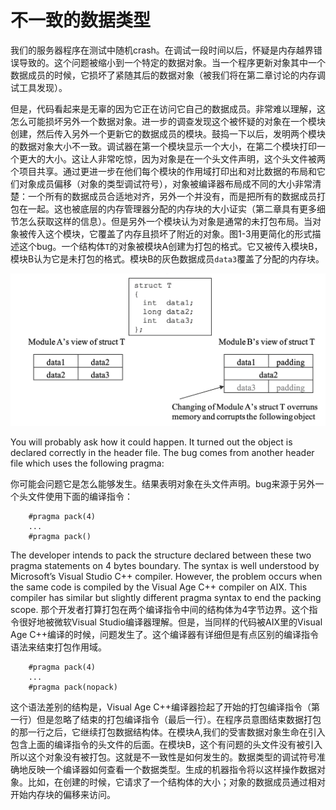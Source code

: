 
# 不一致的数据类型


我们的服务器程序在测试中随机crash。在调试一段时间以后，怀疑是内存越界错误导致的。这个问题被缩小到一个特定的数据对象。当一个程序更新对象其中一个数据成员的时候，它损坏了紧随其后的数据对象（被我们将在第二章讨论的内存调试工具发现）。

但是，代码看起来是无辜的因为它正在访问它自己的数据成员。非常难以理解，这怎么可能损坏另外一个数据对象。进一步的调查发现这个被怀疑的对象在一个模块创建，然后传入另外一个更新它的数据成员的模块。鼓捣一下以后，发明两个模块的数据对象大小不一致。调试器在第一个模块显示一个大小，在第二个模块打印一个更大的大小。这让人非常吃惊，因为对象是在一个头文件声明，这个头文件被两个项目共享。通过更进一步在他们每个模块的作用域打印出和对比数据的布局和它们对象成员偏移（对象的类型调试符号），对象被编译器布局成不同的大小非常清楚：一个所有的数据成员合适地对齐，另外一个并没有，而是把所有的数据成员打包在一起。这也被底层的内存管理器分配的内存块的大小证实（第二章具有更多细节怎么获取这样的信息）。但是另外一个模块认为对象是通常的未打包布局。当对象被传入这个模块，它覆盖了内存且损坏了附近的对象。图1-3用更简化的形式描述这个bug。一个结构体`T`的对象被模块A创建为打包的格式。它又被传入模块B，模块B认为它是未打包的格式。模块B的灰色数据成员`data3`覆盖了分配的内存块。

![图1-3 因为数据类型不一致导致的内存覆写](../images/fig-1-3-Memory-Corruption-Due-To-Inconsistent-Data-Type.png)

You will probably ask how it could happen. It turned out the object is declared correctly in the header file. The bug comes from another header file which uses the following pragma:

你可能会问题它是怎么能够发生。结果表明对象在头文件声明。bug来源于另外一个头文件使用下面的编译指令：

```
    #pragma pack(4)
    ...
    #pragma pack()
```
The developer intends to pack the structure declared between these two pragma statements on 4 bytes boundary. The syntax is well understood by Microsoft’s Visual Studio C++ compiler. However, the problem occurs when the same code is compiled by the Visual Age C++ compiler on AIX.  This compiler has similar but slightly different pragma syntax to end the packing scope.
那个开发者打算打包在两个编译指令中间的结构体为4字节边界。这个指令很好地被微软Visual Studio编译器理解。但是，当同样的代码被AIX里的Visual Age C++编译的时候，问题发生了。这个编译器有详细但是有点区别的编译指令语法来结束打包作用域。

```
    #pragma pack(4)
    ...
    #pragma pack(nopack)
```

这个语法差别的结构是，Visual Age C++编译器捡起了开始的打包编译指令（第一行）但是忽略了结束的打包编译指令（最后一行）。在程序员意图结束数据打包的那一行之后，它继续打包数据结构体。在模块A,我们的受害数据对象生命在引入包含上面的编译指令的头文件的后面。在模块B，这个有问题的头文件没有被引入所以这个对象没有被打包。这就是不一致性是如何发生的。数据类型的调试符号准确地反映一个编译器如何查看一个数据类型。生成的机器指令将以这样操作数据对象。比如，在创建的时候，它请求了一个结构体的大小；对象的数据成员通过相对开始内存块的偏移来访问。
